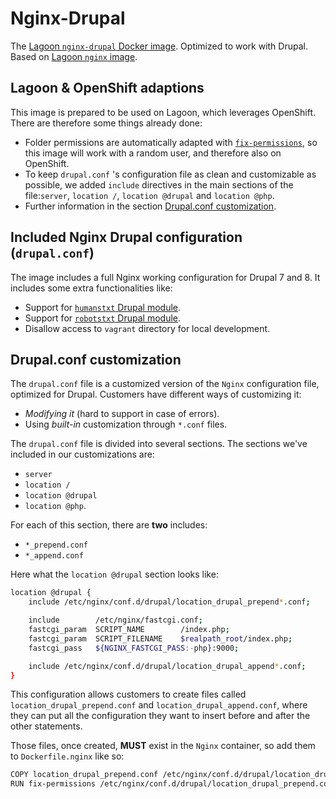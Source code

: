 # Nginx-Drupal

The [Lagoon `nginx-drupal` Docker image](https://github.com/amazeeio/lagoon/blob/master/images/nginx-drupal/Dockerfile). Optimized to work with Drupal. Based on [Lagoon `nginx` image](./).

## Lagoon & OpenShift adaptions

This image is prepared to be used on Lagoon, which leverages OpenShift. There are therefore some things already done:

* Folder permissions are automatically adapted with [`fix-permissions`](https://github.com/sclorg/s2i-base-container/blob/master/core/root/usr/bin/fix-permissions), so this image will work with a random user, and therefore also on OpenShift.
* To keep `drupal.conf` 's configuration file as clean and customizable as possible, we added `include` directives in the main sections of the file:`server`, `location /`, `location @drupal` and `location @php`.
* Further information in the section [Drupal.conf customization](nginx-drupal.md#drupal-conf-customization).

## Included Nginx Drupal configuration \(`drupal.conf`\)

The image includes a full Nginx working configuration for Drupal 7 and 8. It includes some extra functionalities like:

* Support for [`humanstxt` Drupal module](https://www.drupal.org/project/humanstxt).
* Support for [`robotstxt` Drupal module](https://www.drupal.org/project/robotstxt).
* Disallow access to `vagrant` directory for local development.

## Drupal.conf customization

The `drupal.conf` file is a customized version of the `Nginx` configuration file, optimized for Drupal. Customers have different ways of customizing it:

* _Modifying it_ \(hard to support in case of errors\).
* Using _built-in_ customization through `*.conf` files.

The `drupal.conf` file is divided into several sections. The sections we've included in our customizations are:

* `server`
* `location /`
* `location @drupal`
* `location @php`.

For each of this section, there are **two** includes:

* `*_prepend.conf`
* `*_append.conf`

Here what the `location @drupal` section looks like:


```bash
location @drupal {
    include /etc/nginx/conf.d/drupal/location_drupal_prepend*.conf;

    include        /etc/nginx/fastcgi.conf;
    fastcgi_param  SCRIPT_NAME        /index.php;
    fastcgi_param  SCRIPT_FILENAME    $realpath_root/index.php;
    fastcgi_pass   ${NGINX_FASTCGI_PASS:-php}:9000;

    include /etc/nginx/conf.d/drupal/location_drupal_append*.conf;
}
```


This configuration allows customers to create files called `location_drupal_prepend.conf` and `location_drupal_append.conf`, where they can put all the configuration they want to insert before and after the other statements.

Those files, once created, **MUST** exist in the `Nginx` container, so add them to `Dockerfile.nginx` like so:


```bash
COPY location_drupal_prepend.conf /etc/nginx/conf.d/drupal/location_drupal_prepend.conf
RUN fix-permissions /etc/nginx/conf.d/drupal/location_drupal_prepend.conf
```

